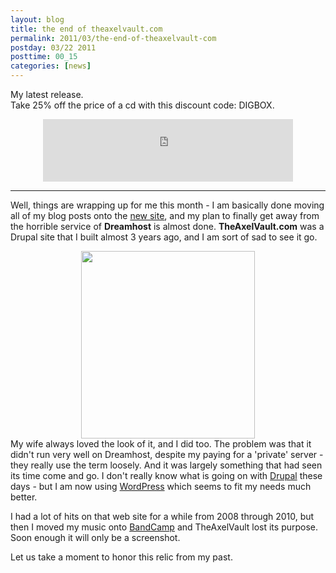 ```yaml
---
layout: blog
title: the end of theaxelvault.com
permalink: 2011/03/the-end-of-theaxelvault-com
postday: 03/22 2011
posttime: 00_15
categories: [news]
---
```


My latest release.<br/>Take 25% off the price of a cd with this discount code: DIGBOX.

<div align="center">
<iframe width="400" height="100" style="position: relative; display: block; width: 400px; height: 100px;" src="http://bandcamp.com/EmbeddedPlayer/v=2/album=1078671632/size=venti/bgcol=FFFFFF/linkcol=6a747c/" allowtransparency="true" frameborder="0"><a href="http://axelradio.com/album/sky-meet-sea">Sky Meet Sea by Krister Axel</a></iframe>
</div><hr/>

Well, things are wrapping up for me this month - I am basically done moving all of my blog posts onto the <a href="http://blog.kristeraxel.com">new site</a>, and my plan to finally get away from the horrible service of <strong>Dreamhost</strong> is almost done. <strong>TheAxelVault.com</strong> was a Drupal site that I built almost 3 years ago, and I am sort of sad to see it go.
<div align="center">
<a href="http://blog.kristeraxel.com/wp-content/uploads/2011/03/axelvault.png"><img src="http://blog.kristeraxel.com/wp-content/uploads/2011/03/axelvault-278x300.png" alt="" title="axelvault" width="278" height="300" class="aligncenter size-medium wp-image-960" /></a>
</div>
My wife always loved the look of it, and I did too. The problem was that it didn't run very well on Dreamhost, despite my paying for a 'private' server - they really use the term loosely. And it was largely something that had seen its time come and go. I don't really know what is going on with <a href="http://drupal.org">Drupal</a> these days - but I am now using <a href="http://wordpress.org">WordPress</a> which seems to fit my needs much better.

I had a lot of hits on that web site for a while from 2008 through 2010, but then I moved my music onto <a href="http://axelradio.com">BandCamp</a> and TheAxelVault lost its purpose. Soon enough it will only be a screenshot.

Let us take a moment to honor this relic from my past.
